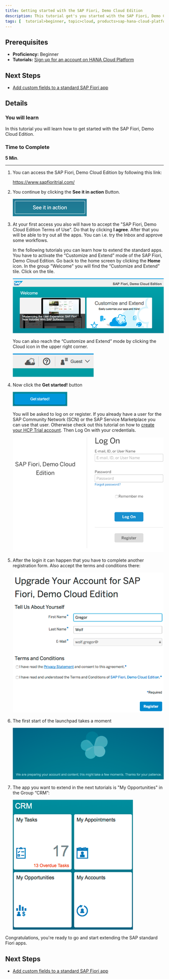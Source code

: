 ```yaml
---
title: Getting started with the SAP Fiori, Demo Cloud Edition
description: This tutorial get's you started with the SAP Fiori, Demo Cloud Edition
tags: [  tutorial>beginner, topic>cloud, products>sap-hana-cloud-platform ]
---
```

## Prerequisites  
 - **Proficiency:** Beginner
 - **Tutorials:** [Sign up for an account on HANA Cloud Platform](http://go.sap.com/developer/tutorials/hcp-create-trial-account.html)

## Next Steps
 - [Add custom fields to a standard SAP Fiori app](http://go.sap.com/developer/tutorials/hcp-fiori-cloud-edition-add-fields.html)

## Details
### You will learn  
In this tutorial you will learn how to get started with the SAP Fiori, Demo Cloud Edition. 

### Time to Complete
**5 Min**.

---

1. You can access the SAP Fiori, Demo Cloud Edition by following this link:

    <https://www.sapfioritrial.com/>
    
2. You continue by clicking the **See it in action** Button.

    ![See it in action](0.png)

3. At your first access you also will have to accept the "SAP Fiori, Demo Cloud Edition Terms of Use". Do that by clicking **I agree**. After that you will be able to try out all the apps. You can i.e. try the Inbox and approve some workflows.

    In the following tutorials you can learn how to extend the standard apps. You have to activate the “Customize and Extend” mode of the SAP Fiori, Demo Cloud Edition. Go back to the home screen by clicking the **Home** icon. In the group "Welcome" you will find the “Customize and Extend” tile. Click on the tile.
    
    ![SAP Fiori, Demo Cloud Edition - Welcome screen](1.png)
    
    You can also reach the “Customize and Extend” mode by clicking the Cloud icon in the upper right corner.

    ![Get started!](7.png)

4. Now click the **Get started!** button
    
    ![Get started!](2.png)
    
    You will be asked to log on or register. If you already have a user for the SAP Community Network (SCN) or the SAP Service Marketplace you can use that user. Otherwise check out this tutorial on how to [create your HCP Trial account](http://go.sap.com/developer/tutorials/hcp-create-trial-account.html). Then Log On with your credentials.
    
    ![Log On screen](3.png)

5. After the login it can happen that you have to complete another registration form. Also accept the terms and conditions there:
    
    ![registration form](4.png)

6. The first start of the launchpad takes a moment
    
    ![launchpad start](5.png)

7. The app you want to extend in the next tutorials is "My Opportunities" in the Group “CRM”:
    
    ![Fiori launchpad group CRM](6.png)
	
Congratulations, you're ready to go and start extending the SAP standard Fiori apps.

## Next Steps
 - [Add custom fields to a standard SAP Fiori app](http://go.sap.com/developer/tutorials/hcp-fiori-cloud-edition-add-fields.html)

